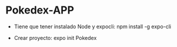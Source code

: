# Pokedex-APP

- Tiene que tener instalado Node y expocli:
  npm install -g expo-cli

- Crear proyecto: expo init Pokedex
